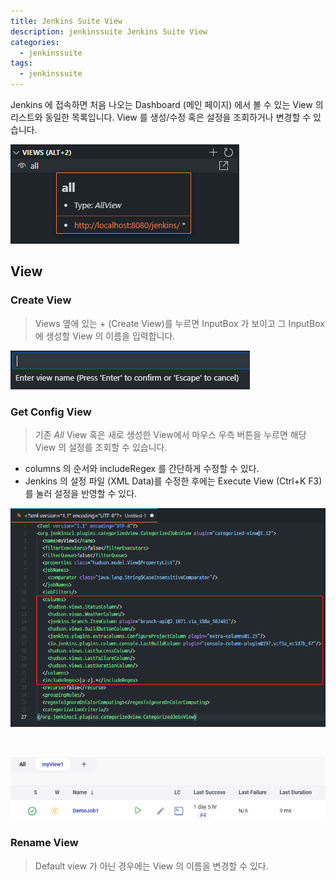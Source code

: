 ```yaml
---
title: Jenkins Suite View
description: jenkinssuite Jenkins Suite View
categories:
  - jenkinssuite
tags:
  - jenkinssuite
---
```


Jenkins 에 접속하면 처음 나오는 Dashboard (메인 페이지) 에서 볼 수 있는 View 의 리스트와 동일한 목록입니다. View 를 생성/수정 혹은 설정을 조회하거나 변경할 수 있습니다.

![View](/images/view/view_01.png)

## View

### Create View

> Views 옆에 있는 + (Create View)를 누르면 InputBox 가 보이고 그 InputBox에 생성할 View 의 이름을 입력합니다.

![CreateView](/images/view/view_02.png)

### Get Config View

> 기존 *All* View 혹은 새로 생성한 View에서 마우스 우측 버튼을 누르면 해당 View 의 설정를 조회할 수 있습니다.

* columns 의 순서와 includeRegex 를 간단하게 수정할 수 있다.
* Jenkins 의 설정 파일 (XML Data)를 수정한 후에는 Execute View (Ctrl+K F3)를 눌러 설정을 반영할 수 있다.

![GetConfig](/images/view/view_04_01.png)

<br />

![Jenkins_GetConfig](/images/view/view_04_02.png)

### Rename View

> Default view 가 아닌 경우에는 View 의 이름을 변경할 수 있다.
